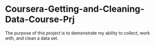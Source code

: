 # Coursera-Getting-and-Cleaning-Data-Course-Prj
The purpose of this project is to demonstrate my ability to collect, work with, and clean a data set.
